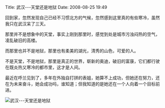Title: 武汉---天堂还是地狱
Date: 2008-08-25 19:49

<p> </p> 
<p>回到家，忽然发现自己已经不习惯北方的气候，忽然感到这里真的有些寒冷，虽然我只在武汉呆了三天。</p> 
<p>那里并不是想象中的天堂，事实上刚到那里时，感觉到处是城市污浊闷热的空气，凌乱破旧的高楼。</p> 
<p>而那里也并不是地狱，那里也有柔美的湖光，清秀的山色，可爱的人。</p> 
<p>不是天堂，不是地狱，那里是真正的世界，崭新的奥迪，破旧的富康，它们都行驶在既炎热又寒冷的都市里，这才是人间。</p> 
<p> 最近在呼兰见到了，多年在外独自打拼的表姐，她算不上成功，但她还在努力，还在为未来奋斗，她会成功吗，谁知道；但我知道的是她还在一个人向着一个目标前进。</p> 
<p><img src="http://simg.sinajs.cn/blog7style/images/common/sg_trans.gif"  real_src="http://upload.17u.com/uploadfile/2005/10/27/3/2005102723410945995.jpg"  alt="武汉---天堂还是地狱"  title="武汉---天堂还是地狱"  style="max-width:500px;"  /></p>
